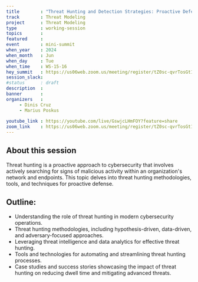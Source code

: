 ```yaml
---
title        : "Threat Hunting and Detection Strategies: Proactive Defense in Action (panel)"
track        : Threat Modeling
project      : Threat Modeling
type         : working-session
topics       : 
featured     :
event        : mini-summit
when_year    : 2024
when_month   : Jun
when_day     : Tue
when_time    : WS-15-16
hey_summit   : https://us06web.zoom.us/meeting/register/tZ0sc-qvrTosGt1kL5stBjhttVbm4uFrp-ZT
session_slack:
#status      : draft
description  :
banner       : 
organizers   :
     - Dinis Cruz
     - Marius Poskus
    
youtube_link : https://youtube.com/live/GswjcLHmFOY?feature=share
zoom_link    : https://us06web.zoom.us/meeting/register/tZ0sc-qvrTosGt1kL5stBjhttVbm4uFrp-ZT
---
```


## About this session
Threat hunting is a proactive approach to cybersecurity that involves actively searching for signs of malicious activity within an organization's network and endpoints. This topic delves into threat hunting methodologies, tools, and techniques for proactive defense.

## Outline:
- Understanding the role of threat hunting in modern cybersecurity operations.
- Threat hunting methodologies, including hypothesis-driven, data-driven, and adversary-focused approaches.
- Leveraging threat intelligence and data analytics for effective threat hunting.
- Tools and technologies for automating and streamlining threat hunting processes.
- Case studies and success stories showcasing the impact of threat hunting on reducing dwell time and mitigating advanced threats.
